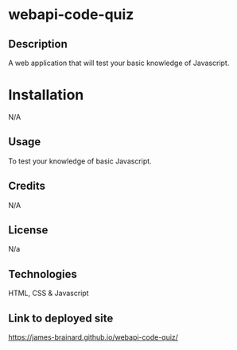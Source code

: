 # webapi-code-quiz

## Description

A web application that will test your basic knowledge of Javascript.

# Installation

N/A

## Usage

To test your knowledge of basic Javascript.

## Credits

N/A

## License

N/a

## Technologies

HTML, CSS & Javascript

## Link to deployed site

https://james-brainard.github.io/webapi-code-quiz/
